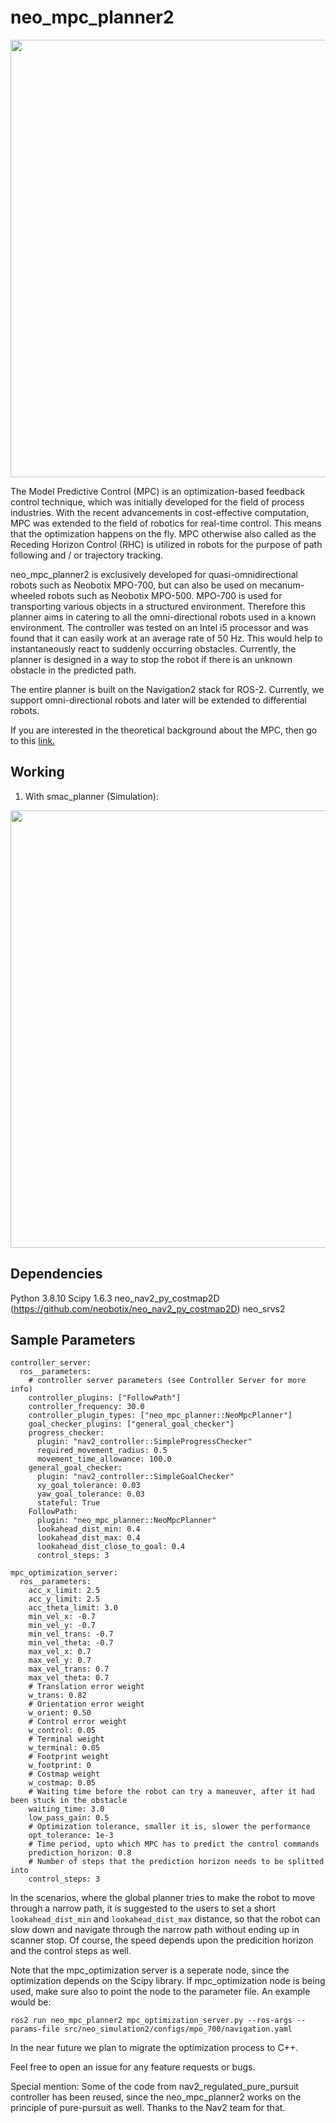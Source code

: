 # neo_mpc_planner2
<img src="https://user-images.githubusercontent.com/20242192/171641578-05abb9d7-1fa3-4756-a0df-1778a192fb5e.gif" width="700" /> 

The Model Predictive Control (MPC) is an optimization-based feedback control technique, which was initially developed for the field of process industries. With the recent advancements in cost-effective computation, MPC was extended to the field of robotics for real-time control. This means that the optimization happens on the fly. MPC otherwise also called as the Receding Horizon Control (RHC) is utilized in robots for the purpose of path following and / or trajectory tracking.

neo_mpc_planner2 is exclusively developed for quasi-omnidirectional robots such as Neobotix MPO-700, but can also be used on mecanum-wheeled robots such as Neobotix MPO-500. MPO-700 is used for transporting various objects in a structured environment. Therefore this planner aims in catering to all the omni-directional robots used in a known environment. The controller was tested on an Intel i5 processor and was found that it can easily work at an average rate of 50 Hz. This would help to instantaneously react to suddenly occurring obstacles. Currently, the planner is designed in a way to stop the robot if there is an unknown obstacle in the predicted path.

The entire planner is built on the Navigation2 stack for ROS-2. Currently, we support omni-directional robots and later will be extended to differential robots.

If you are interested in the theoretical background about the MPC, then go to this [link.](https://neobotix-docs.de/ros/packages/neo_mpc_planner.html)

## Working

1. With smac_planner (Simulation):

<img src="https://user-images.githubusercontent.com/20242192/171638805-ea465629-5c95-4c5c-8ac0-7cb93e8d2fdd.gif" width="700" /> 

## Dependencies 

Python 3.8.10
Scipy 1.6.3
neo_nav2_py_costmap2D (https://github.com/neobotix/neo_nav2_py_costmap2D)
neo_srvs2

## Sample Parameters

```
controller_server:
  ros__parameters:
    # controller server parameters (see Controller Server for more info)
    controller_plugins: ["FollowPath"]
    controller_frequency: 30.0
    controller_plugin_types: ["neo_mpc_planner::NeoMpcPlanner"]
    goal_checker_plugins: ["general_goal_checker"]
    progress_checker:
      plugin: "nav2_controller::SimpleProgressChecker"
      required_movement_radius: 0.5
      movement_time_allowance: 100.0
    general_goal_checker:
      plugin: "nav2_controller::SimpleGoalChecker"
      xy_goal_tolerance: 0.03
      yaw_goal_tolerance: 0.03
      stateful: True
    FollowPath:
      plugin: "neo_mpc_planner::NeoMpcPlanner"
      lookahead_dist_min: 0.4
      lookahead_dist_max: 0.4
      lookahead_dist_close_to_goal: 0.4
      control_steps: 3

mpc_optimization_server:
  ros__parameters:
    acc_x_limit: 2.5
    acc_y_limit: 2.5
    acc_theta_limit: 3.0
    min_vel_x: -0.7
    min_vel_y: -0.7
    min_vel_trans: -0.7
    min_vel_theta: -0.7
    max_vel_x: 0.7
    max_vel_y: 0.7
    max_vel_trans: 0.7
    max_vel_theta: 0.7
    # Translation error weight 
    w_trans: 0.82
    # Orientation error weight 
    w_orient: 0.50
    # Control error weight 
    w_control: 0.05
    # Terminal weight 
    w_terminal: 0.05
    # Footprint weight 
    w_footprint: 0
    # Costmap weight 
    w_costmap: 0.05
    # Waiting time before the robot can try a maneuver, after it had been stuck in the obstacle  
    waiting_time: 3.0
    low_pass_gain: 0.5
    # Optimization tolerance, smaller it is, slower the performance
    opt_tolerance: 1e-3
    # Time period, upto which MPC has to predict the control commands 
    prediction_horizon: 0.8
    # Number of steps that the prediction horizon needs to be splitted into
    control_steps: 3

```

In the scenarios, where the global planner tries to make the robot to move through a narrow path, it is suggested to the users to set a short `lookahead_dist_min` and `lookahead_dist_max` distance, so that the robot can slow down and navigate through the narrow path without ending up in scanner stop. Of course, the speed depends upon the predicition horizon and the control steps as well.

Note that the mpc_optimization server is a seperate node, since the optimization depends on the Scipy library. If mpc_optimization node is being used, make sure also to point the node to the parameter file. An example would be:

```ros2 run neo_mpc_planner2 mpc_optimization_server.py --ros-args --params-file src/neo_simulation2/configs/mpo_700/navigation.yaml```

In the near future we plan to migrate the optimization process to C++. 

Feel free to open an issue for any feature requests or bugs. 

Special mention: Some of the code from nav2_regulated_pure_pursuit controller has been reused, since the neo_mpc_planner2 works on the principle of pure-pursuit as well. Thanks to the Nav2 team for that. 

